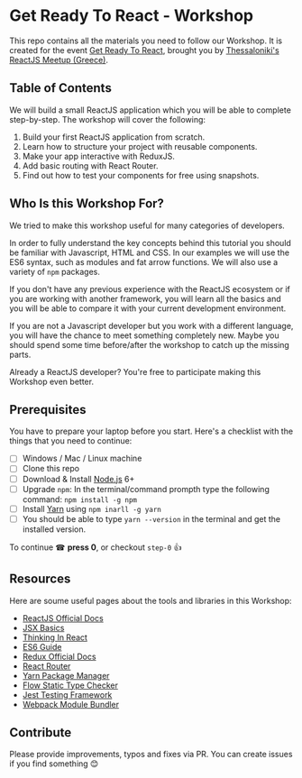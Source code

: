 # Get Ready To React - Workshop
This repo contains all the materials you need to follow our Workshop. It is created for the event [Get Ready To React](https://www.meetup.com/Thessaloniki-ReactJS-Meetup/events/240216476/), brought you by [Thessaloniki's ReactJS Meetup (Greece)](http://skgreactjs.com).

## Table of Contents
We will build a small ReactJS application which you will be able to complete step-by-step. The workshop will cover the following:

1. Build your first ReactJS application from scratch.
1. Learn how to structure your project with reusable components.
1. Make your app interactive with ReduxJS.
1. Add basic routing with React Router.
1. Find out how to test your components for free using snapshots.

## Who Is this Workshop For? 
We tried to make this workshop useful for many categories of developers. 

In order to fully understand the key concepts behind this tutorial you should be familiar with Javascript, HTML and CSS. In our examples we will use the ES6 syntax, such as modules and fat arrow functions. We will also use a variety of `npm` packages.

If you don't have any previous experience with the ReactJS ecosystem or if you are working with another framework, you will learn all the basics and you will be able to compare it with your current development environment.

If you are not a Javascript developer but you work with a different language, you will have the chance to meet something completely new. Maybe you should spend some time before/after the workshop to catch up the missing parts.

Already a ReactJS developer? You're free to participate making this Workshop even better. 

## Prerequisites
You have to prepare your laptop before you start. Here's a checklist with the things that you need to continue:

- [ ] Windows / Mac / Linux machine
- [ ] Clone this repo
- [ ] Download & Install [Node.js](https://nodejs.org/en/download/) 6+
- [ ] Upgrade `npm`:
In the terminal/command prompth type the following command: `npm install -g npm`
- [ ] Install [Yarn](https://yarnpkg.com/en/docs/install) using `npm inarll -g yarn`
- [ ] You should be able to type `yarn --version` in the terminal and get the installed version.

To continue ☎ **press 0**, or checkout `step-0` 👍

## Resources
Here are soume useful pages about the tools and libraries in this Workshop:

- [ReactJS Official Docs](https://facebook.github.io/react/docs/hello-world.html)
- [JSX Basics](http://buildwithreact.com/tutorial/jsx)
- [Thinking In React](https://facebook.github.io/react/docs/thinking-in-react.html)
- [ES6 Guide](https://mrzepinski.gitbooks.io/es6-guide/content/)
- [Redux Official Docs](http://redux.js.org/)
- [React Router](https://reacttraining.com/react-router/)
- [Yarn Package Manager](https://yarnpkg.com/en/)
- [Flow Static Type Checker](https://flow.org/)
- [Jest Testing Framework](https://facebook.github.io/jest/)
- [Webpack Module Bundler](https://webpack.github.io/)

## Contribute
Please provide improvements, typos and fixes via PR. You can create issues if you find something 😊
